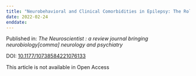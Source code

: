 ```yaml
---
title: "Neurobehavioral and Clinical Comorbidities in Epilepsy: The Role of White Matter Network Disruption."
date: 2022-02-24
enddate:
---
```


Published in: *The Neuroscientist : a review journal bringing neurobiology[comma] neurology and psychiatry*

DOI: [10.1177/10738584221076133](https://doi.org/10.1177/10738584221076133)

This article is not available in Open Access


